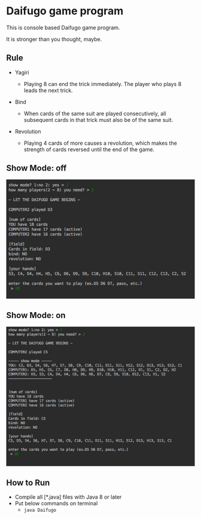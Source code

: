 # Daifugo game program
This is console based Daifugo game program.

It is stronger than you thought, maybe.

## Rule
* Yagiri
  * Playing 8 can end the trick immediately. The player who plays 8 leads the next trick.

* Bind
  * When cards of the same suit are played consecutively, all subsequent cards in that trick must also be of the same suit.

* Revolution
  * Playing 4 cards of more causes a revolution, which makes the strength of cards reversed until the end of the game.

## Show Mode: off
![sample(show_off)](https://github.com/FullyHatter/daifugo/blob/master/images/sample_image.png)

## Show Mode: on
![sample(show_on)](https://github.com/FullyHatter/daifugo/blob/master/images/sample_image(show).png)

## How to Run
* Compile all [*.java] files with Java 8 or later
* Put below commands on terminal
  * `java Daifugo`
